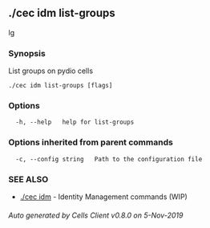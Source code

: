 ## ./cec idm list-groups

lg

### Synopsis

List groups on pydio cells

```
./cec idm list-groups [flags]
```

### Options

```
  -h, --help   help for list-groups
```

### Options inherited from parent commands

```
  -c, --config string   Path to the configuration file
```

### SEE ALSO

* [./cec idm](./cec-idm)	 - Identity Management commands (WIP)

###### Auto generated by Cells Client v0.8.0 on 5-Nov-2019
